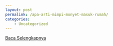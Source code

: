 ```yaml
---
layout: post
permalink: /apa-arti-mimpi-monyet-masuk-rumah/
categories:
    - Uncategorized
---
```


[Baca Selengkapnya](/10)